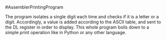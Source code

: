 #AssemblerPrintingProgram

The program isolates a single digit each time and checks if it is a letter or a digit. 
Accordingly, a value is added according to the ASCII table, and sent to the DL register in order to display.
This whole program boils down to a simple print operation like in Python or any other language.
